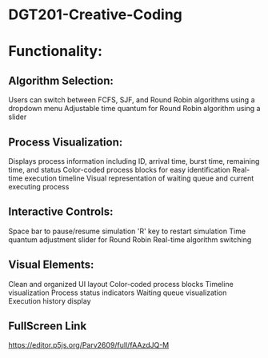 # DGT201-Creative-Coding

# Functionality:

## Algorithm Selection:
Users can switch between FCFS, SJF, and Round Robin algorithms using a dropdown menu 
Adjustable time quantum for Round Robin algorithm using a slider

## Process Visualization:
Displays process information including ID, arrival time, burst time, remaining time, and status
Color-coded process blocks for easy identification
Real-time execution timeline
Visual representation of waiting queue and current executing process

## Interactive Controls:
Space bar to pause/resume simulation
'R' key to restart simulation
Time quantum adjustment slider for Round Robin
Real-time algorithm switching

## Visual Elements:
Clean and organized UI layout
Color-coded process blocks
Timeline visualization
Process status indicators
Waiting queue visualization
Execution history display


## FullScreen Link
https://editor.p5js.org/Parv2609/full/fAAzdJQ-M
